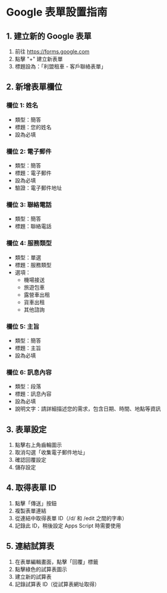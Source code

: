 # Google 表單設置指南

## 1. 建立新的 Google 表單
1. 前往 https://forms.google.com
2. 點擊 "+" 建立新表單
3. 標題設為：「利盟租車 - 客戶聯絡表單」

## 2. 新增表單欄位

### 欄位 1: 姓名
- 類型：簡答
- 標題：您的姓名
- 設為必填

### 欄位 2: 電子郵件
- 類型：簡答
- 標題：電子郵件
- 設為必填
- 驗證：電子郵件地址

### 欄位 3: 聯絡電話
- 類型：簡答
- 標題：聯絡電話

### 欄位 4: 服務類型
- 類型：單選
- 標題：服務類型
- 選項：
  - 機場接送
  - 旅遊包車
  - 露營車出租
  - 貨車出租
  - 其他諮詢

### 欄位 5: 主旨
- 類型：簡答
- 標題：主旨
- 設為必填

### 欄位 6: 訊息內容
- 類型：段落
- 標題：訊息內容
- 設為必填
- 說明文字：請詳細描述您的需求，包含日期、時間、地點等資訊

## 3. 表單設定
1. 點擊右上角齒輪圖示
2. 取消勾選「收集電子郵件地址」
3. 確認回覆設定
4. 儲存設定

## 4. 取得表單 ID
1. 點擊「傳送」按鈕
2. 複製表單連結
3. 從連結中取得表單 ID（/d/ 和 /edit 之間的字串）
4. 記錄此 ID，稍後設定 Apps Script 時需要使用

## 5. 連結試算表
1. 在表單編輯畫面，點擊「回覆」標籤
2. 點擊綠色的試算表圖示
3. 建立新的試算表
4. 記錄試算表 ID（從試算表網址取得）